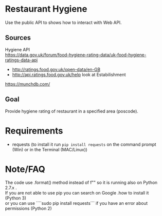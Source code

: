 # Restaurant Hygiene

Use the public API to shows how to interact with Web API.


## Sources

Hygiene API  
https://data.gov.uk/forum/food-hygiene-rating-data/uk-food-hygiene-ratings-data-api  
- http://ratings.food.gov.uk/open-data/en-GB
- http://api.ratings.food.gov.uk/help look at Estabilishment

https://munchdb.com/


## Goal

Provide hygiene rating of restaurant in a specified area (poscode).  


# Requirements

- requests  (to install it run ```pip install requests``` on the command prompt (Win) or in the Terminal (MAC/Linux))


# Note/FAQ

The code use .format() method instead of f"" so it is running also on Python 2.7.x .  
If you are not able to use pip you can search on Google .how to install it (Python 3)  
or you can use ````sudo pip install requests``` if you have an error about permissions (Python 2)

